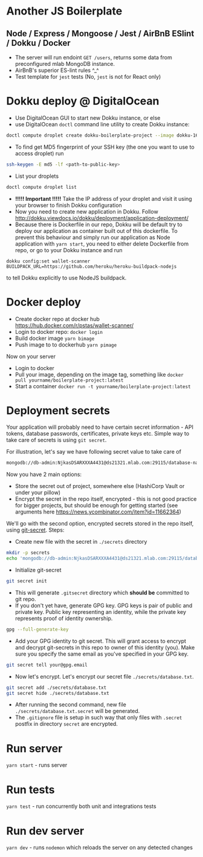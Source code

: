 # Another JS Boilerplate
## Node / Express / Mongoose / Jest / AirBnB ESlint / Dokku / Docker

- The server will run endoint `GET /users`, returns some data from preconfigured mlab MongoDB instance.
- AirBnB's superior ES-lint rules ^_^
- Test template for `jest` tests (No, `jest` is not for React only)

# Dokku deploy @ DigitalOcean
- Use DigitalOcean GUI to start new Dokku instance, or else
- use DigitalOcean `doctl` command line utility to create Dokku instance:
```bash
doctl compute droplet create dokku-boilerplate-project --image dokku-16-04 --region sgp1 --size s-1vcpu-1gb --ssh-keys <SSH key MD5 fingerprint>
``` 
- To find get MD5 fingerprint of your SSH key (the one you want to use to access droplet) run 
```bash
ssh-keygen -E md5 -lf <path-to-public-key>
```
- List your droplets
```bash
doctl compute droplet list
```
- **!!!!! Important !!!!!** Take the IP address of your droplet and visit it using your browser to finish Dokku configuration
- Now you need to create new application in Dokku. Follow http://dokku.viewdocs.io/dokku/deployment/application-deployment/
- Because there is Dockerfile in our repo, Dokku will be default try to deploy our application as container built out of this dockerfile. To prevent this behaviour and simply run our application as Node application with `yarn start`, you need to either delete Dockerfile from repo, or go to your Dokku instance and run 
```
dokku config:set wallet-scanner BUILDPACK_URL=https://github.com/heroku/heroku-buildpack-nodejs
```
to tell Dokku explicitly to use NodeJS buildpack.

# Docker deploy
- Create docker repo at docker hub https://hub.docker.com/r/pstas/wallet-scanner/
- Login to docker repo: `docker login`
- Build docker image `yarn bimage`
- Push image to to dockerhub `yarn pimage`

Now on your server
- Login to docker
- Pull your image, depending on the image tag, something like `docker pull yourname/boilerplate-project:latest`
- Start a container `docker run -t yourname/boilerplate-project:latest`

# Deployment secrets
Your application will probably need to have certain secret information - API tokens, database passwords, certificates, private keys etc. Simple way to take care of secrets is using `git secret`.

For illustration, let's say we have following secret value to take care of
```bash
mongodb://db-admin:NjkasDSARXXXA4431@ds21321.mlab.com:29115/database-name-kay
```
Now you have 2 main options:
- Store the secret out of project, somewhere else (HashiCorp Vault or under your pillow)
- Encrypt the secret in the repo itself, encrypted - this is not good practice for bigger projects, but should be enough for getting started (see arguments here https://news.ycombinator.com/item?id=11662364)

We'll go with the second option, encrypted secrets stored in the repo itself, using [git-secret](http://git-secret.io/).
Steps:
- Create new file with the secret in `./secrets` directory
```bash
mkdir -p secrets
echo 'mongodb://db-admin:NjkasDSARXXXA4431@ds21321.mlab.com:29115/database-name-kay' > ./secrets/database.txt
```
- Initialize git-secret
```bash
git secret init
```
- This will generate `.gitsecret` directory which **should be** committed to git repo.
- If you don't yet have, generate GPG key. GPG keys is pair of public and private key. Public key representing an identity, while the private key represents proof of identity ownership.
```bash
gpg --full-generate-key
```
- Add your GPG identity to git secret. This will grant access to encrypt and decrypt git-secrets in this repo to owner of this identity (you). Make sure you specify the same email as you've specified in your GPG key.
```bash
git secret tell your@gpg.email
```
- Now let's encrypt. Let's encrypt our secret file `./secrets/database.txt`.
```bash
git secret add ./secrets/database.txt
git secret hide ./secrets/database.txt
```
- After running the second command, new file `./secrets/database.txt.secret` will be generated.
- The `.gitignore` file is setup in such way that only files with `.secret` postfix in directory `secret` are encrypted. 


# Run server
`yarn start` - runs server

# Run tests
`yarn test` - run concurrently both unit and integrations tests

# Run dev server
`yarn dev` - runs `nodemon` which reloads the server on any detected changes
